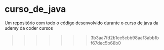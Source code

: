 
# curso_de_java
Um repositório com todo o código desenvolvido durante o curso de java da udemy da coder cursos
>>>>>>> 3b3aa7fd2b1ee5cbb98aaf3abbfbf67dec5b68b0
